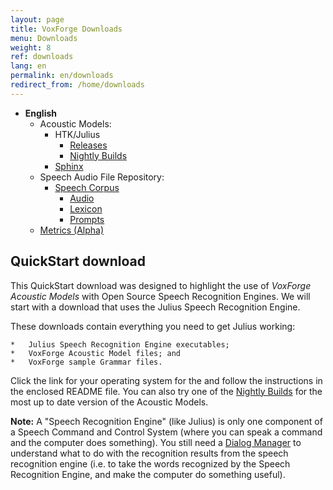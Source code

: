 ```yaml
---
layout: page
title: VoxForge Downloads
menu: Downloads
weight: 8
ref: downloads
lang: en
permalink: en/downloads
redirect_from: /home/downloads
---
```

*   **English**
    *   Acoustic Models:
        *   HTK/Julius
            *   [Releases](http://www.repository.voxforge1.org/downloads/Main/Tags/Releases/)
            *   [Nightly Builds](http://www.repository.voxforge1.org/downloads/Nightly_Builds/)
        *   [Sphinx](http://www.repository.voxforge1.org/downloads/Main/Trunk/AcousticModels/Sphinx/)
    *   Speech Audio File Repository:
        *   <span class="verticalMenu"></span>[Speech Corpus](http://www.repository.voxforge1.org/downloads/SpeechCorpus/Trunk/)
            *   [Audio](http://www.repository.voxforge1.org/downloads/SpeechCorpus/Trunk/Audio/)
            *   [Lexicon](http://www.repository.voxforge1.org/downloads/SpeechCorpus/Trunk/Lexicon/)
            *   [Prompts](http://www.repository.voxforge1.org/downloads/SpeechCorpus/Trunk/Prompts/)
    *   [Metrics (Alpha)](/home/downloads/metrics)


## QuickStart download

This QuickStart download was designed to highlight the use of _VoxForge Acoustic Models_ with Open Source Speech Recognition Engines.  We will start with a download that uses the Julius Speech Recognition Engine.   

These downloads contain everything you need to get Julius working:

    *   Julius Speech Recognition Engine executables;
    *   VoxForge Acoustic Model files; and
    *   VoxForge sample Grammar files.

Click the link for your operating system for the and follow the instructions in the enclosed README file.  You can also try one of the [Nightly Builds](http://www.repository.voxforge1.org/downloads/Nightly_Builds/) for the most up to date version of the Acoustic Models.

 

**Note:** A "Speech Recognition Engine" (like Julius) is only one component of a Speech Command and Control System (where you can speak a command and the computer does something).  You still need a [Dialog Manager](/home/docs/faq/faq/what-is-a-dialog-manager) to understand what to do with the recognition results from the speech recognition engine (i.e. to take the words recognized by the Speech Recognition Engine, and make the computer do something useful). 



